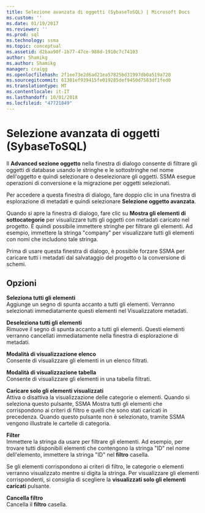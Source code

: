 ```yaml
---
title: Selezione avanzata di oggetti (SybaseToSQL) | Microsoft Docs
ms.custom: ''
ms.date: 01/19/2017
ms.reviewer: ''
ms.prod: sql
ms.technology: ssma
ms.topic: conceptual
ms.assetid: d2baa90f-1b77-47ce-988d-1910c7c74103
author: Shamikg
ms.author: Shamikg
manager: craigg
ms.openlocfilehash: 2f1ee73e2d6ad21ea57825bd31997db0a519a720
ms.sourcegitcommit: 61381ef939415fe019285def9450d7583df1fed0
ms.translationtype: MT
ms.contentlocale: it-IT
ms.lasthandoff: 10/01/2018
ms.locfileid: "47721849"
---
```

# <a name="advanced-object-selection-sybasetosql"></a>Selezione avanzata di oggetti (SybaseToSQL)
Il **Advanced sezione oggetto** nella finestra di dialogo consente di filtrare gli oggetti di database usando le stringhe e le sottostringhe nel nome dell'oggetto e quindi selezionare o deselezionare gli oggetti. SSMA esegue operazioni di conversione e la migrazione per oggetti selezionati.  
  
Per accedere a questa finestra di dialogo, fare doppio clic in una finestra di esplorazione di metadati e quindi selezionare **Selezione oggetto avanzata**.  
  
Quando si apre la finestra di dialogo, fare clic su **Mostra gli elementi di sottocategorie** per visualizzare tutti gli oggetti con metadati caricato nel progetto. È quindi possibile immettere stringhe per filtrare gli elementi. Ad esempio, immettere la stringa "company" per visualizzare tutti gli elementi con nomi che includono tale stringa.  
  
Prima di usare questa finestra di dialogo, è possibile forzare SSMA per caricare tutti i metadati dal salvataggio del progetto o la conversione di schemi.  
  
## <a name="options"></a>Opzioni  
**Seleziona tutti gli elementi**  
Aggiunge un segno di spunta accanto a tutti gli elementi. Verranno selezionati immediatamente questi elementi nel Visualizzatore metadati.  
  
**Deseleziona tutti gli elementi**  
Rimuove il segno di spunta accanto a tutti gli elementi. Questi elementi verranno cancellati immediatamente nella finestra di esplorazione di metadati.  
  
**Modalità di visualizzazione elenco**  
Consente di visualizzare gli elementi in un elenco filtrati.  
  
**Modalità di visualizzazione tabella**  
Consente di visualizzare gli elementi in una tabella filtrati.  
  
**Caricare solo gli elementi visualizzati**  
Attiva o disattiva la visualizzazione delle categorie o elementi. Quando si seleziona questo pulsante, SSMA Mostra tutti gli elementi che corrispondono ai criteri di filtro e quelli che sono stati caricati in precedenza. Quando questo pulsante non è selezionato, tramite SSMA vengono illustrate le cartelle di categoria.  
  
**Filter**  
Immettere la stringa da usare per filtrare gli elementi. Ad esempio, per trovare tutti disponibili elementi che contengono la stringa "ID" nel nome dell'elemento, immettere la stringa "ID" nel **filtro** casella.  
  
Se gli elementi corrispondono ai criteri di filtro, le categorie o elementi verranno visualizzato mentre si digita la stringa. Per visualizzare gli elementi corrispondenti, si consiglia di scegliere la **visualizzati solo gli elementi caricati** pulsante.  
  
**Cancella filtro**  
Cancella il **filtro** casella.  
  
